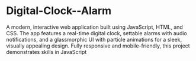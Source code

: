 # Digital-Clock--Alarm
A modern, interactive web application built using JavaScript, HTML, and CSS. The app features a real-time digital clock, settable alarms with audio notifications, and a glassmorphic UI with particle animations for a sleek, visually appealing design. Fully responsive and mobile-friendly, this project demonstrates skills in JavaScript 
